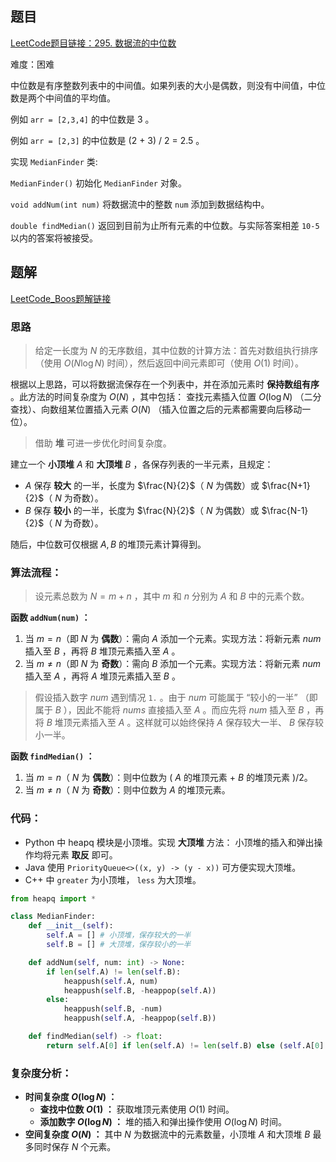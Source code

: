## 题目
[LeetCode题目链接：295. 数据流的中位数](https://leetcode.cn/problems/find-median-from-data-stream/description/?envType=study-plan-v2&envId=selected-coding-interview)

难度：困难

中位数是有序整数列表中的中间值。如果列表的大小是偶数，则没有中间值，中位数是两个中间值的平均值。

例如 `arr = [2,3,4]` 的中位数是 3 。

例如 `arr = [2,3]` 的中位数是 (2 + 3) / 2 = 2.5 。

实现 `MedianFinder` 类:

`MedianFinder()` 初始化 `MedianFinder` 对象。

`void addNum(int num)` 将数据流中的整数 `num` 添加到数据结构中。

`double findMedian()` 返回到目前为止所有元素的中位数。与实际答案相差 `10-5` 以内的答案将被接受。


## 题解
[LeetCode_Boos题解链接](https://github.com/krahets/LeetCode-Book/blob/main/selected_coding_interview/docs/295.%20%E6%95%B0%E6%8D%AE%E6%B5%81%E7%9A%84%E4%B8%AD%E4%BD%8D%E6%95%B0.md)

### 思路

> 给定一长度为 $N$ 的无序数组，其中位数的计算方法：首先对数组执行排序（使用 $O(N \log N)$ 时间），然后返回中间元素即可（使用 $O(1)$ 时间）。

根据以上思路，可以将数据流保存在一个列表中，并在添加元素时 **保持数组有序** 。此方法的时间复杂度为 $O(N)$ ，其中包括： 查找元素插入位置 $O(\log N)$ （二分查找）、向数组某位置插入元素 $O(N)$ （插入位置之后的元素都需要向后移动一位）。 

> 借助 **堆** 可进一步优化时间复杂度。

建立一个 **小顶堆** $A$ 和 **大顶堆** $B$ ，各保存列表的一半元素，且规定：

- $A$ 保存 **较大** 的一半，长度为 $\frac{N}{2}$（ $N$ 为偶数）或 $\frac{N+1}{2}$（ $N$ 为奇数）。
- $B$ 保存 **较小** 的一半，长度为 $\frac{N}{2}$（ $N$ 为偶数）或 $\frac{N-1}{2}$（ $N$ 为奇数）。

随后，中位数可仅根据 $A, B$ 的堆顶元素计算得到。

### 算法流程：

> 设元素总数为 $N = m + n$ ，其中 $m$ 和 $n$ 分别为 $A$ 和 $B$ 中的元素个数。

**函数 `addNum(num)` ：**

1. 当 $m = n$（即 $N$ 为 **偶数**）：需向 $A$ 添加一个元素。实现方法：将新元素 $num$ 插入至 $B$ ，再将 $B$ 堆顶元素插入至 $A$ 。
2. 当 $m \ne n$（即 $N$ 为 **奇数**）：需向 $B$ 添加一个元素。实现方法：将新元素 $num$ 插入至 $A$ ，再将 $A$ 堆顶元素插入至 $B$ 。

> 假设插入数字 $num$ 遇到情况 `1.` 。由于 $num$ 可能属于 “较小的一半” （即属于 $B$ ），因此不能将 $nums$ 直接插入至 $A$ 。而应先将 $num$ 插入至 $B$ ，再将 $B$ 堆顶元素插入至 $A$ 。这样就可以始终保持 $A$ 保存较大一半、 $B$ 保存较小一半。

**函数 `findMedian()` ：**

1. 当 $m = n$（ $N$ 为 **偶数**）：则中位数为 $($ $A$ 的堆顶元素 + $B$ 的堆顶元素 $)/2$。
2. 当 $m \ne n$（ $N$ 为 **奇数**）：则中位数为 $A$ 的堆顶元素。

### 代码：

- Python 中 heapq 模块是小顶堆。实现 **大顶堆** 方法： 小顶堆的插入和弹出操作均将元素 **取反** 即可。
- Java 使用 `PriorityQueue<>((x, y) -> (y - x))` 可方便实现大顶堆。
- C++ 中 `greater` 为小顶堆， `less` 为大顶堆。

```Python []
from heapq import *

class MedianFinder:
    def __init__(self):
        self.A = [] # 小顶堆，保存较大的一半
        self.B = [] # 大顶堆，保存较小的一半

    def addNum(self, num: int) -> None:
        if len(self.A) != len(self.B):
            heappush(self.A, num)
            heappush(self.B, -heappop(self.A))
        else:
            heappush(self.B, -num)
            heappush(self.A, -heappop(self.B))

    def findMedian(self) -> float:
        return self.A[0] if len(self.A) != len(self.B) else (self.A[0] - self.B[0]) / 2.0
```


### 复杂度分析：

- **时间复杂度 $O(\log N)$ ：**
  - **查找中位数 $O(1)$ ：** 获取堆顶元素使用 $O(1)$ 时间。
  - **添加数字 $O(\log N)$ ：** 堆的插入和弹出操作使用 $O(\log N)$ 时间。  
- **空间复杂度 $O(N)$ ：** 其中 $N$ 为数据流中的元素数量，小顶堆 $A$ 和大顶堆 $B$ 最多同时保存 $N$ 个元素。
